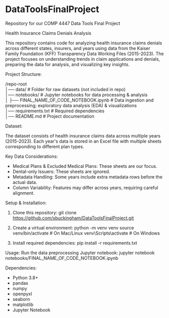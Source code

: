 # DataToolsFinalProject
Repository for our COMP 4447 Data Tools Final Project

Health Insurance Claims Denials Analysis

This repository contains code for analyzing health insurance claims denials across different states, insurers, and years using data from the Kaiser Family Foundation (KFF) Transparency Data Working Files (2015-2023). The project focuses on understanding trends in claim applications and denials, preparing the data for analysis, and visualizing key insights.

Project Structure:

/repo-root  
│── data/                           # Folder for raw datasets (not included in repo)  
│── notebooks/                       # Jupyter notebooks for data processing & analysis  
│   ├── FINAL_NAME_OF_CODE_NOTEBOOK.ipynb      # Data ingestion and preprocessing; exploratory data analysis (EDA) & visualizations  
│── requirements.txt                  # Required dependencies  
│── README.md                         # Project documentation  

Dataset:

The dataset consists of health insurance claims data across multiple years (2015-2023). Each year's data is stored in an Excel file with multiple sheets corresponding to different plan types.

Key Data Considerations:
- Medical Plans & Excluded Medical Plans: These sheets are our focus.
- Dental-only Issuers: These sheets are ignored.
- Metadata Handling: Some years include extra metadata rows before the actual data.
- Column Variability: Features may differ across years, requiring careful alignment.

Setup & Installation:

1. Clone this repository:
   git clone https://github.com/sbuckingham/DataToolsFinalProject.git

2. Create a virtual environment:
   python -m venv venv
   source venv/bin/activate   # On Mac/Linux
   venv\Scripts\activate      # On Windows

3. Install required dependencies:
   pip install -r requirements.txt

Usage:   Run the data preprocessing Jupyter notebook:
   jupyter notebook notebooks/FINAL_NAME_OF_CODE_NOTEBOOK.ipynb


Dependencies:
- Python 3.8+
- pandas
- numpy
- openpyxl
- seaborn
- matplotlib
- Jupyter Notebook


